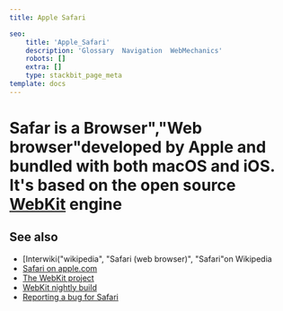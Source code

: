 ```yaml
---
title: Apple Safari

seo:
    title: 'Apple_Safari'
    description: 'Glossary  Navigation  WebMechanics'
    robots: []
    extra: []
    type: stackbit_page_meta
template: docs
---
```


#  **Safar** is a Browser","Web browser"developed by Apple and bundled with both macOS and iOS. It's based on the open source [WebKit](https://webkit.org/) engine

## See also

- [Interwiki("wikipedia", "Safari (web browser)", "Safari"on Wikipedia
- [Safari on apple.com](https://www.apple.com/safari/)
- [The WebKit project](https://webkit.org/)
- [WebKit nightly build](https://nightly.webkit.org/)
- [Reporting a bug for Safari](https://bugs.webkit.org/)
